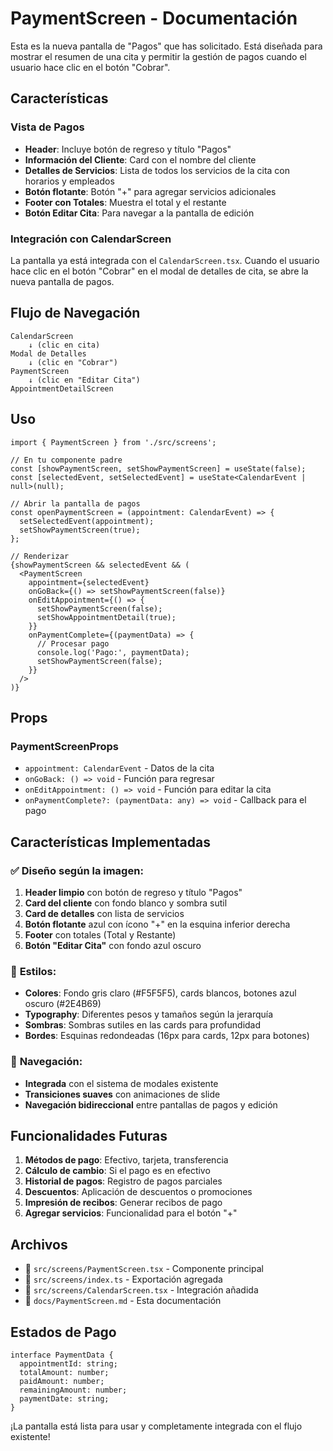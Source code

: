# PaymentScreen - Documentación

Esta es la nueva pantalla de "Pagos" que has solicitado. Está diseñada para mostrar el resumen de una cita y permitir la gestión de pagos cuando el usuario hace clic en el botón "Cobrar".

## Características

### Vista de Pagos
- **Header**: Incluye botón de regreso y título "Pagos"
- **Información del Cliente**: Card con el nombre del cliente
- **Detalles de Servicios**: Lista de todos los servicios de la cita con horarios y empleados
- **Botón flotante**: Botón "+" para agregar servicios adicionales
- **Footer con Totales**: Muestra el total y el restante
- **Botón Editar Cita**: Para navegar a la pantalla de edición

### Integración con CalendarScreen

La pantalla ya está integrada con el `CalendarScreen.tsx`. Cuando el usuario hace clic en el botón "Cobrar" en el modal de detalles de cita, se abre la nueva pantalla de pagos.

## Flujo de Navegación

```
CalendarScreen 
    ↓ (clic en cita)
Modal de Detalles 
    ↓ (clic en "Cobrar")
PaymentScreen
    ↓ (clic en "Editar Cita")
AppointmentDetailScreen
```

## Uso

```tsx
import { PaymentScreen } from './src/screens';

// En tu componente padre
const [showPaymentScreen, setShowPaymentScreen] = useState(false);
const [selectedEvent, setSelectedEvent] = useState<CalendarEvent | null>(null);

// Abrir la pantalla de pagos
const openPaymentScreen = (appointment: CalendarEvent) => {
  setSelectedEvent(appointment);
  setShowPaymentScreen(true);
};

// Renderizar
{showPaymentScreen && selectedEvent && (
  <PaymentScreen
    appointment={selectedEvent}
    onGoBack={() => setShowPaymentScreen(false)}
    onEditAppointment={() => {
      setShowPaymentScreen(false);
      setShowAppointmentDetail(true);
    }}
    onPaymentComplete={(paymentData) => {
      // Procesar pago
      console.log('Pago:', paymentData);
      setShowPaymentScreen(false);
    }}
  />
)}
```

## Props

### PaymentScreenProps
- `appointment: CalendarEvent` - Datos de la cita
- `onGoBack: () => void` - Función para regresar
- `onEditAppointment: () => void` - Función para editar la cita
- `onPaymentComplete?: (paymentData: any) => void` - Callback para el pago

## Características Implementadas

### ✅ **Diseño según la imagen:**
1. **Header limpio** con botón de regreso y título "Pagos"
2. **Card del cliente** con fondo blanco y sombra sutil
3. **Card de detalles** con lista de servicios
4. **Botón flotante** azul con ícono "+" en la esquina inferior derecha
5. **Footer** con totales (Total y Restante)
6. **Botón "Editar Cita"** con fondo azul oscuro

### 🎨 **Estilos:**
- **Colores**: Fondo gris claro (#F5F5F5), cards blancos, botones azul oscuro (#2E4B69)
- **Typography**: Diferentes pesos y tamaños según la jerarquía
- **Sombras**: Sombras sutiles en las cards para profundidad
- **Bordes**: Esquinas redondeadas (16px para cards, 12px para botones)

### 🔄 **Navegación:**
- **Integrada** con el sistema de modales existente
- **Transiciones suaves** con animaciones de slide
- **Navegación bidireccional** entre pantallas de pagos y edición

## Funcionalidades Futuras

1. **Métodos de pago**: Efectivo, tarjeta, transferencia
2. **Cálculo de cambio**: Si el pago es en efectivo
3. **Historial de pagos**: Registro de pagos parciales
4. **Descuentos**: Aplicación de descuentos o promociones
5. **Impresión de recibos**: Generar recibos de pago
6. **Agregar servicios**: Funcionalidad para el botón "+"

## Archivos

- 📁 `src/screens/PaymentScreen.tsx` - Componente principal
- 📁 `src/screens/index.ts` - Exportación agregada
- 📁 `src/screens/CalendarScreen.tsx` - Integración añadida
- 📁 `docs/PaymentScreen.md` - Esta documentación

## Estados de Pago

```tsx
interface PaymentData {
  appointmentId: string;
  totalAmount: number;
  paidAmount: number;
  remainingAmount: number;
  paymentDate: string;
}
```

¡La pantalla está lista para usar y completamente integrada con el flujo existente!
